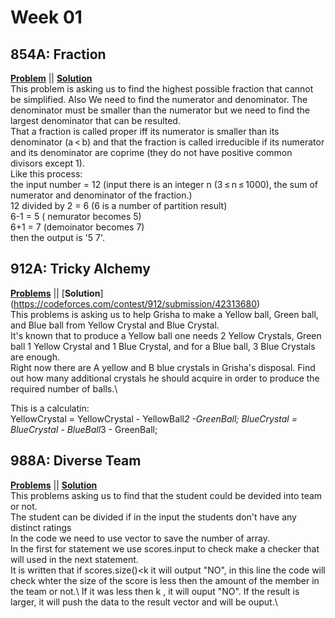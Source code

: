 # Week 01

## 854A: Fraction 
[**Problem**](https://codeforces.com/problemset/problem/854/A) || [**Solution**](https://codeforces.com/contest/854/submission/42496198)\
This problem is asking us to find the highest possible fraction that cannot be simplified.
Also We need to find the numerator and denominator. The denominator must be smaller than the numerator but we need to find the largest denominator that can be resulted.\
That a fraction  is called proper iff its numerator is smaller than its denominator (a < b) and that the fraction is called irreducible if its numerator and its denominator are coprime (they do not have positive common divisors except 1).\
Like this process:\
the input number = 12 (input there is an integer n (3 ≤ n ≤ 1000), the sum of numerator and denominator of the fraction.)\
12 divided by 2 = 6 (6 is a number of partition result)\
6-1 = 5 ( nemurator becomes 5)\
6+1 = 7 (demoinator becomes 7)\
then the output is '5 7'.


## 912A: Tricky Alchemy
[**Problems**](https://codeforces.com/problemset/problem/912/A) || [**Solution**] (https://codeforces.com/contest/912/submission/42313680)\
This problems is asking us to help Grisha to make a Yellow ball, Green ball, and Blue ball from Yellow Crystal and Blue Crystal.\
It's known that to produce a Yellow ball one needs 2 Yellow Crystals, Green ball 1 Yellow Crystal and 1 Blue Crystal, and for a Blue ball, 3 Blue Crystals are enough.\
Right now there are A yellow and B blue crystals in Grisha's disposal. Find out how many additional crystals he should acquire in order to produce the required number of balls.\

This is a calculatin:\
    YellowCrystal =  YellowCrystal - YellowBall*2 -GreenBall;
    BlueCrystal = BlueCrystal - BlueBall*3 - GreenBall;



## 988A: Diverse Team
[**Problems**](https://codeforces.com/problemset/problem/988/A) || [**Solution**](https://codeforces.com/contest/988/submission/42496369)\
This problems asking us to find that the student could be devided into team or not.\
The student can be divided if in the input the students don't have any distinct ratings\
In the code we need to use vector to save the number of array.\
In the first for statement we use scores.input to check make a checker that will used in the next statement.\
It is written that if scores.size()<k it will output "NO", in this line the code will check whter the size of the score is less then the amount of the member in the team or not.\ 
If it was less then k , it will ouput "NO". If the result is larger, it will push the data to the result vector and will be ouput.\

